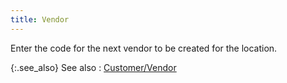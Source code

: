 ```yaml
---
title: Vendor
---
```



Enter the code for the next vendor to be created for the location.


{:.see_also}
See also
: [Customer/Vendor](JavaScript:RelatedTopics1.Click())<!--Metadata type="DesignerControl" startspan
<object CLASSID="clsid:ADB880A6-D8FF-11CF-9377-00AA003B7A11"
	ID=RelatedTopics1
	TYPE="application/x-oleobject">
</object>-->

<object classid="clsid:ADB880A6-D8FF-11CF-9377-00AA003B7A11" id="RelatedTopics1" type="application/x-oleobject"> 
 <param name="Command" value="Related Topics">
<param name="Window" value="second">
<param name="Item1" value="Customer/Vendor;{{site.sc_chm}}/options/locations-and-sub-locations/location-details/invoicing-puchasing-information/customer_vendor.html">
</object><!--Metadata type="DesignerControl" endspan-->
